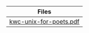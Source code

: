 | Files |
| --------- |
| [kwc-unix-for-poets.pdf](https://web.stanford.edu/class/cs124/kwc-unix-for-poets.pdf) |
